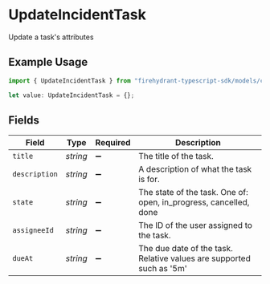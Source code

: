# UpdateIncidentTask

Update a task's attributes

## Example Usage

```typescript
import { UpdateIncidentTask } from "firehydrant-typescript-sdk/models/components";

let value: UpdateIncidentTask = {};
```

## Fields

| Field                                                                | Type                                                                 | Required                                                             | Description                                                          |
| -------------------------------------------------------------------- | -------------------------------------------------------------------- | -------------------------------------------------------------------- | -------------------------------------------------------------------- |
| `title`                                                              | *string*                                                             | :heavy_minus_sign:                                                   | The title of the task.                                               |
| `description`                                                        | *string*                                                             | :heavy_minus_sign:                                                   | A description of what the task is for.                               |
| `state`                                                              | *string*                                                             | :heavy_minus_sign:                                                   | The state of the task. One of: open, in_progress, cancelled, done    |
| `assigneeId`                                                         | *string*                                                             | :heavy_minus_sign:                                                   | The ID of the user assigned to the task.                             |
| `dueAt`                                                              | *string*                                                             | :heavy_minus_sign:                                                   | The due date of the task. Relative values are supported such as '5m' |